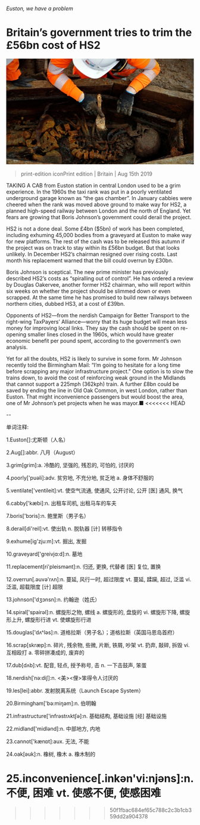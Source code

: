 ###### Euston, we have a problem

# Britain’s government tries to trim the £56bn cost of HS2 

![image](images/20190817_BRP502.jpg) 

> print-edition iconPrint edition | Britain | Aug 15th 2019 

TAKING A CAB from Euston station in central London used to be a grim experience. In the 1960s the taxi rank was put in a poorly ventilated underground garage known as “the gas chamber”. In January cabbies were cheered when the rank was moved above ground to make way for HS2, a planned high-speed railway between London and the north of England. Yet fears are growing that Boris Johnson’s government could derail the project. 

HS2 is not a done deal. Some £4bn ($5bn) of work has been completed, including exhuming 45,000 bodies from a graveyard at Euston to make way for new platforms. The rest of the cash was to be released this autumn if the project was on track to stay within its £56bn budget. But that looks unlikely. In December HS2’s chairman resigned over rising costs. Last month his replacement warned that the bill could overrun by £30bn. 

Boris Johnson is sceptical. The new prime minister has previously described HS2’s costs as “spiralling out of control”. He has ordered a review by Douglas Oakervee, another former HS2 chairman, who will report within six weeks on whether the project should be slimmed down or even scrapped. At the same time he has promised to build new railways between northern cities, dubbed HS3, at a cost of £39bn. 

Opponents of HS2—from the nerdish Campaign for Better Transport to the right-wing TaxPayers’ Alliance—worry that its huge budget will mean less money for improving local links. They say the cash should be spent on re-opening smaller lines closed in the 1960s, which would have greater economic benefit per pound spent, according to the government’s own analysis. 

Yet for all the doubts, HS2 is likely to survive in some form. Mr Johnson recently told the Birmingham Mail: “I’m going to hesitate for a long time before scrapping any major infrastructure project.” One option is to slow the trains down, to avoid the cost of reinforcing weak ground in the Midlands that cannot support a 225mph (362kph) train. A further £8bn could be saved by ending the line in Old Oak Common, in west London, rather than Euston. That might inconvenience passengers but would boost the area, one of Mr Johnson’s pet projects when he was mayor.■ 
<<<<<<< HEAD

-- 

 单词注释:

1.Euston[]:尤斯顿（人名） 

2.Aug[]:abbr. 八月（August） 

3.grim[grim]:a. 冷酷的, 坚强的, 残忍的, 可怕的, 讨厌的 

4.poorly['puәli]:adv. 贫穷地, 不充分地, 贫乏地 a. 身体不舒服的 

5.ventilate['ventileit]:vt. 使空气流通, 使通风, 公开讨论, 公开 [医] 通风, 换气 

6.cabby['kæbi]:n. 出租车司机, 出租马车的车夫 

7.boris['bɔris]:n. 鲍里斯（男子名） 

8.derail[di'reil]:vt. 使出轨 n. 脱轨器 [计] 转移指令 

9.exhume[ig'zju:m]:vt. 掘出, 发掘 

10.graveyard['greivjɑ:d]:n. 墓地 

11.replacement[ri'pleismәnt]:n. 归还, 更换, 代替者 [医] 复位, 置换 

12.overrun[.әuvә'rʌn]:n. 蔓延, 风行一时, 超过限度 vt. 蔓延, 蹂躏, 超过, 泛滥 vi. 泛滥, 超载限度 [计] 超限 

13.johnson['dʒɔnsn]:n. 约翰逊（姓氏） 

14.spiral['spairәl]:n. 螺旋形之物, 螺线 a. 螺旋形的, 盘旋的 vi. 螺旋形下降, 螺旋形上升, 螺旋形行进 vt. 使螺旋形行进 

15.douglas['dʌ^lәs]:n. 道格拉斯（男子名）；道格拉斯（英国马恩岛首府） 

16.scrap[skræp]:n. 碎片, 残余物, 些微, 片断, 铁屑, 吵架 vt. 扔弃, 敲碎, 拆毁 vi. 互相殴打 a. 零碎拼凑成的, 废弃的 

17.dub[dʌb]:vt. 配音, 轻点, 授予称号, 击 n. 一下击鼓声, 笨蛋 

18.nerdish[ˈnə:diʃ]:n. <美><俚>笨得令人讨厌的 

19.les[lei]:abbr. 发射脱离系统（Launch Escape System） 

20.Birmingham['bә:miŋәm]:n. 伯明翰 

21.infrastructure['infrәstrʌktʃә]:n. 基础结构, 基础设施 [经] 基础设施 

22.midland['midlәnd]:n. 中部地方, 内地 

23.cannot['kænɒt]:aux. 无法, 不能 

24.oak[әuk]:n. 橡树, 橡木 a. 橡木制的 

25.inconvenience[.inkәn'vi:njәns]:n. 不便, 困难 vt. 使感不便, 使感困难 
=======
>>>>>>> 50f1fbac684ef65c788c2c3b1cb359dd2a904378

